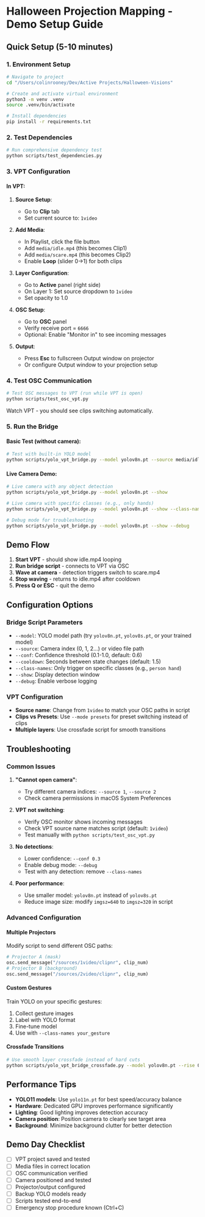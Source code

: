 # Halloween Projection Mapping - Demo Setup Guide

## Quick Setup (5-10 minutes)

### 1. Environment Setup
```bash
# Navigate to project
cd "/Users/colinrooney/Dev/Active Projects/Halloween-Visions"

# Create and activate virtual environment
python3 -m venv .venv
source .venv/bin/activate

# Install dependencies
pip install -r requirements.txt
```

### 2. Test Dependencies
```bash
# Run comprehensive dependency test
python scripts/test_dependencies.py
```

### 3. VPT Configuration

#### In VPT:
1. **Source Setup**:
   - Go to **Clip** tab
   - Set current source to: `1video`

2. **Add Media**:
   - In Playlist, click the file button
   - Add `media/idle.mp4` (this becomes Clip1)
   - Add `media/scare.mp4` (this becomes Clip2)
   - Enable **Loop** (slider 0→1) for both clips

3. **Layer Configuration**:
   - Go to **Active** panel (right side)
   - On Layer 1: Set source dropdown to `1video`
   - Set opacity to 1.0

4. **OSC Setup**:
   - Go to **OSC** panel
   - Verify receive port = `6666`
   - Optional: Enable "Monitor in" to see incoming messages

5. **Output**:
   - Press **Esc** to fullscreen Output window on projector
   - Or configure Output window to your projection setup

### 4. Test OSC Communication
```bash
# Test OSC messages to VPT (run while VPT is open)
python scripts/test_osc_vpt.py
```
Watch VPT - you should see clips switching automatically.

### 5. Run the Bridge

#### Basic Test (without camera):
```bash
# Test with built-in YOLO model
python scripts/yolo_vpt_bridge.py --model yolov8n.pt --source media/idle.mp4 --show
```

#### Live Camera Demo:
```bash
# Live camera with any object detection
python scripts/yolo_vpt_bridge.py --model yolov8n.pt --show

# Live camera with specific classes (e.g., only hands)
python scripts/yolo_vpt_bridge.py --model yolov8n.pt --show --class-names person hand

# Debug mode for troubleshooting
python scripts/yolo_vpt_bridge.py --model yolov8n.pt --show --debug
```

## Demo Flow

1. **Start VPT** - should show idle.mp4 looping
2. **Run bridge script** - connects to VPT via OSC
3. **Wave at camera** - detection triggers switch to scare.mp4
4. **Stop waving** - returns to idle.mp4 after cooldown
5. **Press Q or ESC** - quit the demo

## Configuration Options

### Bridge Script Parameters
- `--model`: YOLO model path (try `yolov8n.pt`, `yolov8s.pt`, or your trained model)
- `--source`: Camera index (0, 1, 2...) or video file path
- `--conf`: Confidence threshold (0.1-1.0, default: 0.6)
- `--cooldown`: Seconds between state changes (default: 1.5)
- `--class-names`: Only trigger on specific classes (e.g., `person hand`)
- `--show`: Display detection window
- `--debug`: Enable verbose logging

### VPT Configuration
- **Source name**: Change from `1video` to match your OSC paths in script
- **Clips vs Presets**: Use `--mode presets` for preset switching instead of clips
- **Multiple layers**: Use crossfade script for smooth transitions

## Troubleshooting

### Common Issues

1. **"Cannot open camera"**:
   - Try different camera indices: `--source 1`, `--source 2`
   - Check camera permissions in macOS System Preferences

2. **VPT not switching**:
   - Verify OSC monitor shows incoming messages
   - Check VPT source name matches script (default: `1video`)
   - Test manually with `python scripts/test_osc_vpt.py`

3. **No detections**:
   - Lower confidence: `--conf 0.3`
   - Enable debug mode: `--debug`
   - Test with any detection: remove `--class-names`

4. **Poor performance**:
   - Use smaller model: `yolov8n.pt` instead of `yolov8s.pt`
   - Reduce image size: modify `imgsz=640` to `imgsz=320` in script

### Advanced Configuration

#### Multiple Projectors
Modify script to send different OSC paths:
```python
# Projector A (mask)
osc.send_message("/sources/1video/clipnr", clip_num)
# Projector B (background)  
osc.send_message("/sources/2video/clipnr", clip_num)
```

#### Custom Gestures
Train YOLO on your specific gestures:
1. Collect gesture images
2. Label with YOLO format
3. Fine-tune model
4. Use with `--class-names your_gesture`

#### Crossfade Transitions
```bash
# Use smooth layer crossfade instead of hard cuts
python scripts/yolo_vpt_bridge_crossfade.py --model yolov8n.pt --rise 0.5
```

## Performance Tips

- **YOLO11 models**: Use `yolo11n.pt` for best speed/accuracy balance
- **Hardware**: Dedicated GPU improves performance significantly
- **Lighting**: Good lighting improves detection accuracy
- **Camera position**: Position camera to clearly see target area
- **Background**: Minimize background clutter for better detection

## Demo Day Checklist

- [ ] VPT project saved and tested
- [ ] Media files in correct location
- [ ] OSC communication verified
- [ ] Camera positioned and tested
- [ ] Projector/output configured
- [ ] Backup YOLO models ready
- [ ] Scripts tested end-to-end
- [ ] Emergency stop procedure known (Ctrl+C)